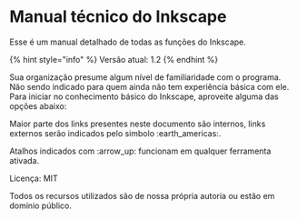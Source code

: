 # Manual técnico do Inkscape

Esse é um manual detalhado de todas as funções do Inkscape.

{% hint style="info" %}
Versão atual: 1.2
{% endhint %}

Sua organização presume algum nível de familiaridade com o programa. Não sendo indicado para quem ainda não tem experiência básica com ele. Para iniciar no conhecimento básico do Inkscape, aproveite alguma das opções abaixo:



Maior parte dos links presentes neste documento são internos, links externos serão indicados pelo simbolo :earth\_americas:.

Atalhos indicados com :arrow\_up: funcionam em qualquer ferramenta ativada.



Licença: MIT

Todos os recursos utilizados são de nossa própria autoria ou estão em domínio público.
